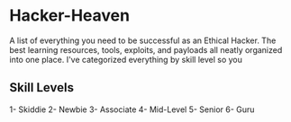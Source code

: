 # Hacker-Heaven
A list of everything you need to be successful as an Ethical Hacker.  The best learning resources, tools, exploits, and payloads all neatly organized into one place.  I've categorized everything by skill level so you

## Skill Levels
1- Skiddie
2- Newbie
3- Associate
4- Mid-Level
5- Senior
6- Guru
